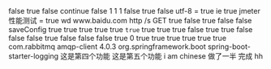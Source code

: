<?xml version="1.0" encoding="UTF-8"?>
<jmeterTestPlan version="1.2" properties="5.0" jmeter="5.2.1">
  <hashTree>
    <TestPlan guiclass="TestPlanGui" testclass="TestPlan" testname="Test Plan" enabled="true">
      <stringProp name="TestPlan.comments"></stringProp>
      <boolProp name="TestPlan.functional_mode">false</boolProp>
      <boolProp name="TestPlan.tearDown_on_shutdown">true</boolProp>
      <boolProp name="TestPlan.serialize_threadgroups">false</boolProp>
      <elementProp name="TestPlan.user_defined_variables" elementType="Arguments" guiclass="ArgumentsPanel" testclass="Arguments" testname="User Defined Variables" enabled="true">
        <collectionProp name="Arguments.arguments"/>
      </elementProp>
      <stringProp name="TestPlan.user_define_classpath"></stringProp>
    </TestPlan>
    <hashTree>
      <PostThreadGroup guiclass="PostThreadGroupGui" testclass="PostThreadGroup" testname="tearDown Thread Group" enabled="true">
        <stringProp name="ThreadGroup.on_sample_error">continue</stringProp>
        <elementProp name="ThreadGroup.main_controller" elementType="LoopController" guiclass="LoopControlPanel" testclass="LoopController" testname="Loop Controller" enabled="true">
          <boolProp name="LoopController.continue_forever">false</boolProp>
          <stringProp name="LoopController.loops">1</stringProp>
        </elementProp>
        <stringProp name="ThreadGroup.num_threads">1</stringProp>
        <stringProp name="ThreadGroup.ramp_time">1</stringProp>
        <boolProp name="ThreadGroup.scheduler">false</boolProp>
        <stringProp name="ThreadGroup.duration"></stringProp>
        <stringProp name="ThreadGroup.delay"></stringProp>
        <boolProp name="ThreadGroup.same_user_on_next_iteration">true</boolProp>
      </PostThreadGroup>
      <hashTree>
        <HTTPSamplerProxy guiclass="HttpTestSampleGui" testclass="HTTPSamplerProxy" testname="HTTP Request" enabled="true">
          <elementProp name="HTTPsampler.Arguments" elementType="Arguments" guiclass="HTTPArgumentsPanel" testclass="Arguments" testname="User Defined Variables" enabled="true">
            <collectionProp name="Arguments.arguments">
              <elementProp name="ie" elementType="HTTPArgument">
                <boolProp name="HTTPArgument.always_encode">false</boolProp>
                <stringProp name="Argument.value">utf-8</stringProp>
                <stringProp name="Argument.metadata">=</stringProp>
                <boolProp name="HTTPArgument.use_equals">true</boolProp>
                <stringProp name="Argument.name">ie</stringProp>
              </elementProp>
              <elementProp name="wd" elementType="HTTPArgument">
                <boolProp name="HTTPArgument.always_encode">true</boolProp>
                <stringProp name="Argument.value">jmeter性能测试</stringProp>
                <stringProp name="Argument.metadata">=</stringProp>
                <boolProp name="HTTPArgument.use_equals">true</boolProp>
                <stringProp name="Argument.name">wd</stringProp>
              </elementProp>
            </collectionProp>
          </elementProp>
          <stringProp name="HTTPSampler.domain">www.baidu.com</stringProp>
          <stringProp name="HTTPSampler.port"></stringProp>
          <stringProp name="HTTPSampler.protocol">http</stringProp>
          <stringProp name="HTTPSampler.contentEncoding"></stringProp>
          <stringProp name="HTTPSampler.path">/s</stringProp>
          <stringProp name="HTTPSampler.method">GET</stringProp>
          <boolProp name="HTTPSampler.follow_redirects">true</boolProp>
          <boolProp name="HTTPSampler.auto_redirects">false</boolProp>
          <boolProp name="HTTPSampler.use_keepalive">true</boolProp>
          <boolProp name="HTTPSampler.DO_MULTIPART_POST">false</boolProp>
          <stringProp name="HTTPSampler.embedded_url_re"></stringProp>
          <stringProp name="HTTPSampler.connect_timeout"></stringProp>
          <stringProp name="HTTPSampler.response_timeout"></stringProp>
        </HTTPSamplerProxy>
        <hashTree/>
        <ResultCollector guiclass="AssertionVisualizer" testclass="ResultCollector" testname="Assertion Results" enabled="true">
          <boolProp name="ResultCollector.error_logging">false</boolProp>
          <objProp>
            <name>saveConfig</name>
            <value class="SampleSaveConfiguration">
              <time>true</time>
              <latency>true</latency>
              <timestamp>true</timestamp>
              <success>true</success>
              <label>true</label>
              <code>true</code>
              <message>true</message>
              <threadName>true</threadName>
              <dataType>true</dataType>
              <encoding>false</encoding>
              <assertions>true</assertions>
              <subresults>true</subresults>
              <responseData>false</responseData>
              <samplerData>false</samplerData>
              <xml>false</xml>
              <fieldNames>true</fieldNames>
              <responseHeaders>false</responseHeaders>
              <requestHeaders>false</requestHeaders>
              <responseDataOnError>false</responseDataOnError>
              <saveAssertionResultsFailureMessage>true</saveAssertionResultsFailureMessage>
              <assertionsResultsToSave>0</assertionsResultsToSave>
              <bytes>true</bytes>
              <sentBytes>true</sentBytes>
              <url>true</url>
              <threadCounts>true</threadCounts>
              <idleTime>true</idleTime>
              <connectTime>true</connectTime>
            </value>
          </objProp>
          <stringProp name="filename"></stringProp>
        </ResultCollector>
        <hashTree/>
      </hashTree>
    </hashTree>
  </hashTree>
</jmeterTestPlan>
<dependency>
<groupId>com.rabbitmq</groupId>
<artifactId>amqp-client</artifactId>
<version>4.0.3</version><!--此版本与spring boot 1.5.9版本匹配-->
</dependency>
<dependency>
<groupId>org.springframework.boot</groupId>
<artifactId>spring-boot-starter-logging</artifactId>
</dependency>
这是第四个功能
这是第五个功能
i am chinese
做了一半
完成
hh
